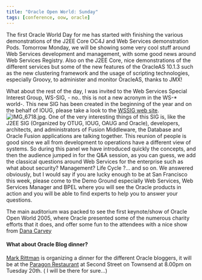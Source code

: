 ```yaml
---
title: "Oracle Open World: Sunday"
tags: [conference, oow, oracle]
---
```

The first Oracle World Day for me has started with finishing the various demonstrations of the J2EE Core OC4J and Web Services demonstration Pods. Tomorrow Monday, we will be showing some very cool stuff around Web Services development and management, with some good news around Web Services Registry. Also on the J2EE Core, nice demonstrations of the different services but some of the new features of the OracleAS 10.1.3 such as the new clustering framework and the usage of scripting technologies, especially Groovy, to administer and monitor OracleAS, thanks to JMX!

What about the rest of the day, I was invited to the Web Services Special Interest Group, WS-SIG, - no.. this is not a new acronym in the WS-* world-. This new SIG has been created in the beginning of the year and on the behalf of IOUG, please take a look to the [WSSIG web site](http://wssig.oaug.org/). ![IMG_6718.jpg](http://farm1.static.flickr.com/179/388749477_d89cc5e85d_o.jpg). One of the very interesting things of this SIG is, like the J2EE SIG (Organized by OTUG, IOUG, OAUG and Oracle), developers, architects, and administrators of Fusion Middleware, the Database and Oracle Fusion applications are talking together. This reunion of people is good since we all from development to operations have a different view of systems. So during this panel we have introduced quickly the concepts, and then the audience jumped in for the Q&A session, as you can guess, we add the classical questions around Web Services for the enterprise such as what about security? Management? Life Cycle ?... and so on. We answered obviously, but I would say if you are lucky enough to be at San Francisco this week, please come to the Demo Ground especially Web Services, Web Services Manager and BPEL where you will see the Oracle products in action and you will be able to find experts to help you to answer your questions.

The main auditorium was packed to see the first keynote/show of Oracle Open World 2005, where Oracle presented some of the numerous charity efforts that it does, and offer some fun to the attendees with a nice show from [Dana Carvey](http://www.danacarvey.net/)

#### What about Oracle Blog dinner?

[Mark Rittman](http://www.rittman.net/) is organizing a dinner for the different Oracle bloggers, it will be at the [Paragon Restaurant](http://www.paragonrestaurant.com/sfhome.htm) at Second Street on Townsend at 8.00pm on Tuesday 20th. ( I will be there for sure...)
